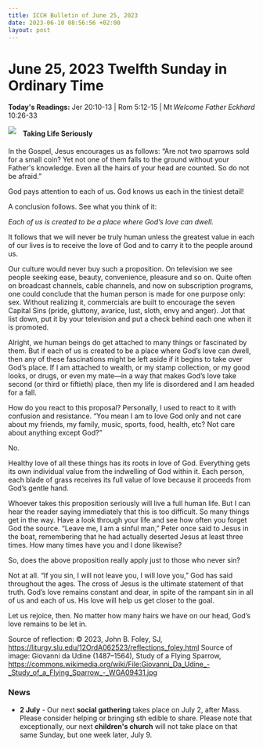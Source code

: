 ```yaml
---
title: ICCH Bulletin of June 25, 2023
date: 2023-06-10 08:56:56 +02:00
layout: post
---
```


# June 25, 2023 Twelfth Sunday in Ordinary Time 
<span style="float: right"><em>Welcome Father Eckhard</em></span>
**Today's Readings:** Jer 20:10-13 | Rom 5:12-15 | Mt 10:26-33


<img style="float: left; margin-right: 1em;" src="https://upload.wikimedia.org/wikipedia/commons/9/97/Giovanni_Da_Udine_-_Study_of_a_Flying_Sparrow_-_WGA09431.jpg?20110625053500">

#### Taking Life Seriously

In the Gospel, Jesus encourages us as follows: “Are not two sparrows sold for a small coin? Yet not one of them falls to the ground without your Father's knowledge. Even all the hairs of your head are counted. So do not be afraid.”

God pays attention to each of us. God knows us each in the tiniest detail!

A conclusion follows. See what you think of it:

*Each of us is created to be a place where God’s love can dwell.*

It follows that we will never be truly human unless the greatest value in each of our lives is to receive the love of God and to carry it to the people around us. 

Our culture would never buy such a proposition. On television we see people seeking ease, beauty, convenience, pleasure and so on. Quite often on broadcast channels, cable channels, and now on subscription programs, one could conclude that the human person is made for one purpose only: sex. Without realizing it, commercials are built to encourage the seven Capital Sins (pride, gluttony, avarice, lust, sloth, envy and anger). Jot that list down, put it by your television and put a check behind each one when it is promoted.

Alright, we human beings do get attached to many things or fascinated by them. But if each of us is created to be a place where God’s love can dwell, then any of these fascinations might be left aside if it begins to take over God’s place. If I am attached to wealth, or my stamp collection, or my good looks, or drugs, or even my mate—in a way that makes God’s love take second (or third or fiftieth) place, then my life is disordered and I am headed for a fall.

How do you react to this proposal? Personally, I used to react to it with confusion and resistance. “You mean I am to love God only and not care about my friends, my family, music, sports, food, health, etc? Not care about anything except God?”

No.

Healthy love of all these things has its roots in love of God. Everything gets its own individual value from the indwelling of God within it. Each person, each blade of grass receives its full value of love because it proceeds from God’s gentle hand.

Whoever takes this proposition seriously will live a full human life. But I can hear the reader saying immediately that this is too difficult. So many things get in the way. Have a look through your life and see how often you forget God the source. “Leave me, I am a sinful man,” Peter once said to Jesus in the boat, remembering that he had actually deserted Jesus at least three times. How many times have you and I done likewise?

So, does the above proposition really apply just to those who never sin?

Not at all. “If you sin, I will not leave you, I will love you,” God has said throughout the ages. The cross of Jesus is the ultimate statement of that truth. God’s love remains constant and dear, in spite of the rampant sin in all of us and each of us. His love will help us get closer to the goal.

Let us rejoice, then. No matter how many hairs we have on our head, God’s love remains to be let in. 

Source of reflection: © 2023, John B. Foley, SJ, https://liturgy.slu.edu/12OrdA062523/reflections_foley.html
Source of image: Giovanni da Udine  (1487–1564), Study of a Flying Sparrow, https://commons.wikimedia.org/wiki/File:Giovanni_Da_Udine_-_Study_of_a_Flying_Sparrow_-_WGA09431.jpg

### News 

* **2 July** - Our next **social gathering** takes place on July 2, after Mass. Please consider helping or bringing sth edible to share.
Please note that exceptionally, our next **children's church** will not take place on that same Sunday, but one week later, July 9.
